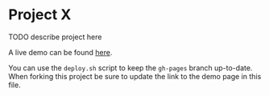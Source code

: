 # Project X

TODO describe project here

A live demo can be found [here](http://NYU-CS6313-Projects.github.io/sp2015-group25/index.html).

You can use the `deploy.sh` script to keep the `gh-pages` branch up-to-date.
When forking this project be sure to update the link to the demo page in this file.
